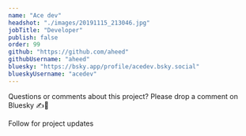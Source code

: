 ```yaml
---
name: "Ace dev"
headshot: "./images/20191115_213046.jpg"
jobTitle: "Developer"
publish: false
order: 99
github: "https://github.com/aheed"
githubUsername: "aheed"
bluesky: "https://bsky.app/profile/acedev.bsky.social"
blueskyUsername: "acedev"
---
```


Questions or comments about this project? Please drop a comment on Bluesky ✍️💬

Follow for project updates


